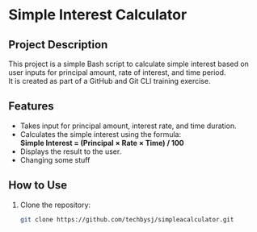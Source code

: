 # Simple Interest Calculator

## Project Description
This project is a simple Bash script to calculate simple interest based on user inputs for principal amount, rate of interest, and time period.  
It is created as part of a GitHub and Git CLI training exercise.

## Features
- Takes input for principal amount, interest rate, and time duration.
- Calculates the simple interest using the formula:  
  **Simple Interest = (Principal × Rate × Time) / 100**
- Displays the result to the user.
- Changing some stuff
## How to Use
1. Clone the repository:
   ```bash
   git clone https://github.com/techbysj/simpleacalculator.git

